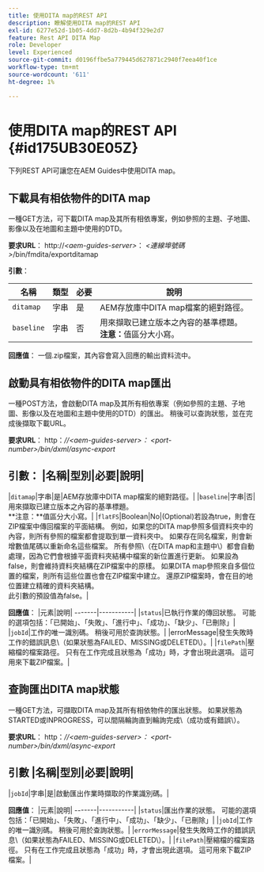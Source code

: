 ```yaml
---
title: 使用DITA map的REST API
description: 瞭解使用DITA map的REST API
exl-id: 6277e52d-1b05-4dd7-8d2b-4b94f329e2d7
feature: Rest API DITA Map
role: Developer
level: Experienced
source-git-commit: d0196ffbe5a779445d627871c2940f7eea40f1ce
workflow-type: tm+mt
source-wordcount: '611'
ht-degree: 1%

---
```


# 使用DITA map的REST API {#id175UB30E05Z}

下列REST API可讓您在AEM Guides中使用DITA map。

## 下載具有相依物件的DITA map

一種GET方法，可下載DITA map及其所有相依專案，例如參照的主題、子地圖、影像以及在地圖和主題中使用的DTD。

**要求URL**：
http://*&lt;aem-guides-server\>*： *&lt;連線埠號碼\>*/bin/fmdita/exportditamap

**引數**：

| 名稱 | 類型 | 必要 | 說明 |
|----|----|--------|-----------|
| `ditamap` | 字串 | 是 | AEM存放庫中DITA map檔案的絕對路徑。 |
| `baseline` | 字串 | 否 | 用來擷取已建立版本之內容的基準標題。<br> **注意：**&#x200B;值區分大小寫。 |

**回應值**：
一個.zip檔案，其內容會寫入回應的輸出資料流中。

## 啟動具有相依物件的DITA map匯出

一種POST方法，會啟動DITA map及其所有相依專案（例如參照的主題、子地圖、影像以及在地圖和主題中使用的DTD）的匯出。 稍後可以查詢狀態，並在完成後擷取下載URL。

**要求URL**：
http：*//&lt;aem-guides-server\>： &lt;port-number\>/bin/dxml/async-export*

**引數**：
|名稱|型別|必要|說明|
---------------------------
|`ditamap`|字串|是|AEM存放庫中DITA map檔案的絕對路徑。|
|`baseline`|字串|否|用來擷取已建立版本之內容的基準標題。<br> **注意：**值區分大小寫。|
|`flatFS`|Boolean|No|\(Optional\)若設為true，則會在ZIP檔案中傳回檔案的平面結構。 例如，如果您的DITA map參照多個資料夾中的內容，則所有參照的檔案都會提取到單一資料夾中。 如果存在同名檔案，則會新增數值尾碼以重新命名這些檔案。 所有參照\（在DITA map和主題中\）都會自動處理，因為它們會根據平面資料夾結構中檔案的新位置進行更新。 如果設為false，則會維持資料夾結構在ZIP檔案中的原樣。 如果DITA map參照來自多個位置的檔案，則所有這些位置也會在ZIP檔案中建立。 還原ZIP檔案時，會在目的地位置建立精確的資料夾結構。 <br>此引數的預設值為false。|

**回應值**：
|元素|說明|
-------|-----------|
|`status`|已執行作業的傳回狀態。 可能的選項包括：「已開始」、「失敗」、「進行中」、「成功」、「缺少」、「已刪除」|
|`jobId`|工作的唯一識別碼。 稍後可用於查詢狀態。|
|errorMessage|發生失敗時工作的錯誤訊息\（如果狀態為FAILED、MISSING或DELETED\）。|
|`filePath`|壓縮檔的檔案路徑。 只有在工作完成且狀態為「成功」時，才會出現此選項。 這可用來下載ZIP檔案。|

## 查詢匯出DITA map狀態

一種GET方法，可擷取DITA map及其所有相依物件的匯出狀態。 如果狀態為STARTED或INPROGRESS，可以間隔輪詢直到輪詢完成\（成功或有錯誤\）。

**要求URL**：
http：*//&lt;aem-guides-server\>： &lt;port-number\>/bin/dxml/async-export*

**引數**
|名稱|型別|必要|說明|
---------------------------
|`jobId`|字串|是|啟動匯出作業時擷取的作業識別碼。|

**回應值**：
|元素|說明|
-------|-----------|
|`status`|匯出作業的狀態。 可能的選項包括：「已開始」、「失敗」、「進行中」、「成功」、「缺少」、「已刪除」|
|`jobId`|工作的唯一識別碼。 稍後可用於查詢狀態。|
|`errorMessage`|發生失敗時工作的錯誤訊息\（如果狀態為FAILED、MISSING或DELETED\）。|
|`filePath`|壓縮檔的檔案路徑。 只有在工作完成且狀態為「成功」時，才會出現此選項。 這可用來下載ZIP檔案。|
